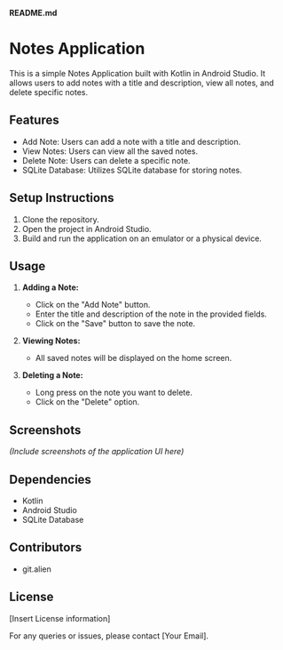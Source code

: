 **README.md**

# Notes Application

This is a simple Notes Application built with Kotlin in Android Studio. It allows users to add notes with a title and description, view all notes, and delete specific notes.

## Features
- Add Note: Users can add a note with a title and description.
- View Notes: Users can view all the saved notes.
- Delete Note: Users can delete a specific note.
- SQLite Database: Utilizes SQLite database for storing notes.

## Setup Instructions
1. Clone the repository.
2. Open the project in Android Studio.
3. Build and run the application on an emulator or a physical device.

## Usage
1. **Adding a Note:**
   - Click on the "Add Note" button.
   - Enter the title and description of the note in the provided fields.
   - Click on the "Save" button to save the note.

2. **Viewing Notes:**
   - All saved notes will be displayed on the home screen.

3. **Deleting a Note:**
   - Long press on the note you want to delete.
   - Click on the "Delete" option.

## Screenshots
*(Include screenshots of the application UI here)*

## Dependencies
- Kotlin
- Android Studio
- SQLite Database

## Contributors
- git.alien

## License
[Insert License information]

For any queries or issues, please contact [Your Email].
